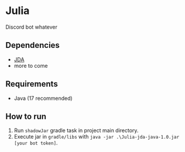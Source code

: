 # Julia
Discord bot whatever

## Dependencies
- [JDA](https://github.com/DV8FromTheWorld/JDA)
- more to come

## Requirements
- Java (17 recommended)

## How to run
1. Run `shadowJar` gradle task in project main directory.
2. Execute jar in `gradle/libs` with `java -jar .\Julia-jda-java-1.0.jar [your bot token]`.
